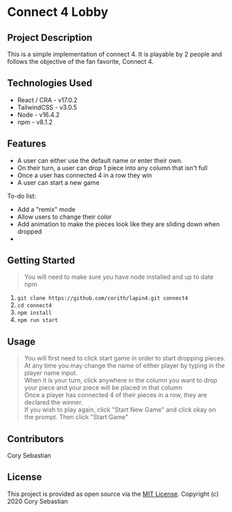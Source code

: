 # Connect 4 Lobby

## Project Description
This is a simple implementation of connect 4. It is playable by 2 people and follows the objective of the fan favorite, Connect 4.


## Technologies Used

* React / CRA - v17.0.2
* TailwindCSS - v3.0.5
* Node - v16.4.2
* npm - v8.1.2

## Features

* A user can either use the default name or enter their own.
* On their turn, a user can drop 1 piece into any column that isn't full
* Once a user has connected 4 in a row they win
* A user can start a new game

To-do list:
* Add a "remix" mode
* Allow users to change their color
* Add animation to make the pieces look like they are sliding down when dropped
* 

## Getting Started
>You will need to make sure you have node installed and up to date npm 
1. `git clone https://github.com/corith/lapin4.git connect4`
2. `cd connect4`
3. `npm install`
4. `npm run start`

## Usage
> You will first need to click start game in order to start dropping pieces.  
> At any time you may change the name of either player by typing in the player name input.  
> When it is your turn, click anywhere in the column you want to drop your piece and your piece will be placed in that column  
> Once a player has connected 4 of their pieces in a row, they are declared the winner.  
> If you wish to play again, click "Start New Game" and click okay on the prompt. Then click "Start Game"

## Contributors

Cory Sebastian

## License

This project is provided as open source via the [MIT License](LICENSE.md). Copyright (c) 2020 Cory Sebastian

